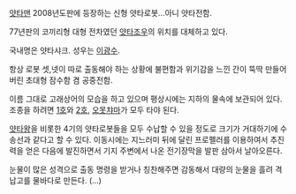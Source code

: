 [얏타맨](%EC%96%8F%ED%83%80%EB%A7%A8.md) 2008년도판에 등장하는 신형 얏타로봇...아니 얏타전함.

77년판의 코끼리형 대형 전차였던 [얏타조우](%EC%96%8F%ED%83%80%EC%A1%B0%EC%9A%B0.md)의 위치를
대체하고 있다.

국내명은 얏타샤크. 성우는 [이광수](%EC%9D%B4%EA%B4%91%EC%88%98.md).

항상 로봇 셋,넷이 따로 출동해야 하는 상황에 불편함과 위기감을 느낀 간이 뚝딱 만들어버린 초대형 잠수함 겸 공중전함.

이름 그대로 고래상어의 모습을 하고 있으며 평상시에는 지하의 물속에 보관되어 있다. 조종을 하려면
[1호](%EC%96%8F%ED%83%80%EB%A7%A8%201%ED%98%B8.md)와
[2호](%EC%96%8F%ED%83%80%EB%A7%A8%202%ED%98%B8.md),
[오못챠마](%EC%98%A4%EB%AA%BB%EC%B1%A0%EB%A7%88.md)가 모두 타야 된다.

[얏타왕](%EC%96%8F%ED%83%80%EC%99%95.md)을 비롯한 4기의 얏타로봇들을 모두 수납할 수 있을 정도로 크기가
거대하기에 수송선과 같다고 할 수 있다. 이동시에는 지느러미 뒤에 달린 프로펠러를 이용하여서 추진력을 얻은 다음에 발진하면서 기지 주변에서
나온 전기장막을 발판 삼아서 날아오른다.

눈물이 많은 성격으로 출동 명령을 받거나 칭찬해주면 감동해서 대량의 눈물을 흘려 격납고를 물바다로 만든다. (...)

